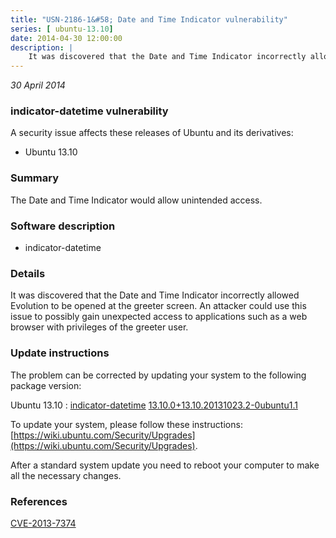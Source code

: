 ```yaml
---
title: "USN-2186-1&#58; Date and Time Indicator vulnerability"
series: [ ubuntu-13.10]
date: 2014-04-30 12:00:00
description: |
    It was discovered that the Date and Time Indicator incorrectly allowed Evolution to be opened at the greeter screen. An attacker could use this issue to possibly gain unexpected access to applications such as a web browser with privileges of the greeter user. 
--- 
```

 
 

*30 April 2014*

### indicator-datetime vulnerability

A security issue affects these releases of Ubuntu and its derivatives:

* Ubuntu 13.10

### Summary

The Date and Time Indicator would allow unintended access. 

### Software description

* indicator-datetime 

### Details

It was discovered that the Date and Time Indicator incorrectly allowed Evolution to be opened at the greeter screen. An attacker could use this issue to possibly gain unexpected access to applications such as a web browser with privileges of the greeter user. 

### Update instructions

The problem can be corrected by updating your system to the following package version:

Ubuntu 13.10
 : [indicator-datetime](https://launchpad.net/ubuntu/+source/indicator-datetime) <span> [13.10.0+13.10.20131023.2-0ubuntu1.1](https://launchpad.net/ubuntu/+source/indicator-datetime/13.10.0+13.10.20131023.2-0ubuntu1.1) </span> 

To update your system, please follow these instructions: [https://wiki.ubuntu.com/Security/Upgrades](https://wiki.ubuntu.com/Security/Upgrades).

After a standard system update you need to reboot your computer to make all the necessary changes. 

### References

 
 [CVE-2013-7374](http://people.ubuntu.com/~ubuntu-security/cve/CVE-2013-7374)
 


